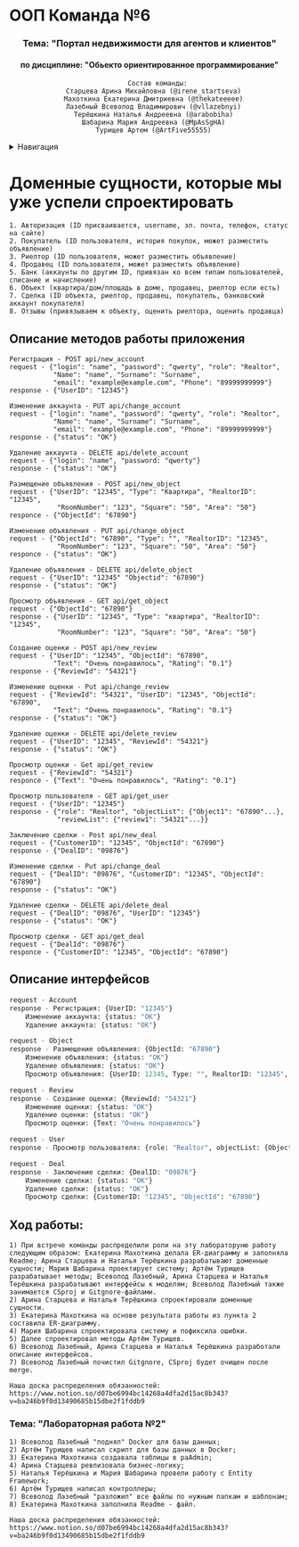 #  ООП Команда №6
<a name="Вернуться в начало"></a>

<div align="center">

  <h3>Тема: "Портал недвижимости для агентов и клиентов"</h3>
  <h4>по дисциплине: "Обьекто ориентированное программирование"</h4>

<div align="center">
	
```
    Состав команды:
  Старцева Арина Михайловна (@irene_startseva)
  Махоткина Екатерина Дмитриевна (@thekateeeee)
  Лазебный Всеволод Владимирович (@vllazebnyi)
  Терёшкина Наталья Андреевна (@arabobiha)
  Шабарина Мария Андреевна (@MpAsSgHA)
  Турищев Артем (@ArtFive55555)
```

<div align="center">
  
<div align="left">


<details>
  <summary> Навигация </summary>
  <ol>
    <li>
      <a href="#Доменные сущности которые мы уже успели спроектировать">Доменные сущности которые мы уже успели спроектировать</a>
      <ul>
        <li><a href="#Описание методов работы приложения">Описание методов работы приложения</a></li>
        <li><a href="#Описание интерфейсов">Описание интерфейсов</a></li>
        <li><a href="#Ход работы:">Ход работы</a></li>
      </ul>
    </li>
  </ol>
</details>


<a name="Доменные сущности которые мы уже успели спроектировать"></a>
# Доменные сущности, которые мы уже успели спроектировать
```
1. Авторизация (ID присваивается, username, эл. почта, телефон, статус на сайте)
2. Покупатель (ID пользователя, история покупок, может разместить объявление)
3. Риелтор (ID пользователя, может разместить объявление)
4. Продавец (ID пользователя, может разместить объявление)
5. Банк (аккаунты по другим ID, привязан ко всем типам пользователей, списание и начисление)
6. Объект (квартира/дом/площадь в доме, продавец, риелтор если есть)
7. Сделка (ID объекта, риелтор, продавец, покупатель, банковский аккаунт покупателя)
8. Отзывы (привязываем к объекту, оценить риелтора, оценить продавца)
```

<a name="Описание методов работы приложения"></a>
## Описание методов работы приложения

```
Регистрация - POST api/new_account
request - {"login": "name", "password": "qwerty", "role": "Realtor",
           "Name": "name", "Surname": "Surname", 
           "email": "example@example.com", "Phone": "89999999999"}
response - {"UserID": "12345"}

Изменение аккаунта - PUT api/change_account
request - {"login": "name", "password": "qwerty", "role": "Realtor",
           "Name": "name", "Surname": "Surname", 
           "email": "example@example.com", "Phone": "89999999999"}
response - {"status": "OK"}

Удаление аккаунта - DELETE api/delete_account
request - {"login": "name", "password: "qwerty"}
response - {"status": "OK"}

Размещение объявления - POST api/new_object
request - {"UserID": "12345", "Type": "Квартира", "RealtorID": "12345",
            "RoomNumber": "123", "Square": "50", "Area": "50"}
responce - {"ObjectId": "67890"}

Изменение объявления - PUT api/change_object
request - {"ObjectId": "67890", "Type": "", "RealtorID": "12345",
            "RoomNumber": "123", "Square": "50", "Area": "50"}
responce - {"status": "OK"}

Удаление объявления - DELETE api/delete_object
request - {"UserID": "12345" "Objectid": "67890"}
response - {"status": "OK"}

Просмотр объявления - GET api/get_object
request - {"ObjectId": "67890"}
response - {"UserID": "12345", "Type": "квартира", "RealtorID": "12345",
            "RoomNumber": "123", "Square": "50", "Area": "50"}

Создание оценки - POST api/new_review
request - {"UserID": "12345", "ObjectId": "67890",
           "Text": "Очень понравилось", "Rating": "0.1"}
response - {"ReviewId": "54321"}

Изменение оценки - Put api/change_review
request - {"ReviewId": "54321", "UserID": "12345", "ObjectId": "67890",
           "Text": "Очень понравилось", "Rating": "0.1"}
response - {"status": "OK"}

Удаление оценки - DELETE api/delete_review
request - {"UserID": "12345", "ReviewId": "54321"}
response - {"status": "OK"}

Просмотр оценки - Get api/get_review
request - {"ReviewId": "54321"}
responce - {"Text": "Очень понравилось", "Rating": "0.1"}

Просмотр пользователя - GET api/get_user
request - {"UserID": "12345"}
response - {"role": "Realtor", "objectList": {"Object1": "67890"...},
            "reviewList": {"review1": "54321"...}}

Заключение сделки - Post api/new_deal
request - {"CustomerID": "12345", "ObjectId": "67890"}
response - {"DealID": "09876"}

Изменение сделки - Put api/change_deal
request - {"DealID": "09876", "CustomerID": "12345", "ObjectId": "67890"}
response - {"status": "OK"}

Удаление сделки - DELETE api/delete_deal
request - {"DealID": "09876", "UserID": "12345"}
response - {"status": "OK"}

Просмотр сделки - GET api/get_deal
request - {"DealId": "09876"}
responce - {"CustomerID": "12345", "ObjectId": "67890"}
```

<a name="Описание интерфейсов"></a>
## Описание интерфейсов

```Python
request - Account
response - Регистрация: {UserID: "12345"}
	Изменение аккаунта: {status: "OK"}
	Удаление аккаунта: {status: "OK"}

request - Object
response - Размещение объявления: {ObjectId: "67890"}
	Изменение объявления: {status: "OK"}
	Удаление объявления: {status: "OK"}
	Просмотр объявления: {UserID: 12345, Type: "", RealtorID: "12345", RoomNumber: "123", Square: "50", "Area": "50"}

request - Review
response - Создание оценки: {ReviewId: "54321"}
	Изменение оценки: {status: "OK"}
	Удаление оценки: {status: "OK"}
	Просмотр оценки: {Text: "Очень понравилось"}

request - User
response - Просмотр пользователя: {role: "Realtor", objectList: {Object1: "67890"...}, reviewList: {review1: "54321"...}}

request - Deal
response - Заключение сделки: {DealID: "09876"}
	Изменение сделки: {status: "OK"}
	Удаление сделки: {status: "OK"}
	Просмотр сделки: {CustomerID: "12345", "ObjectId": "67890"}
```

<a name="Ход работы:"></a>
## Ход работы: 

```
1) При встрече команды распределили роли на эту лабораторуню работу следующим образом: Екатерина Махоткина делала ER-диаграмму и заполняла Readme; Арина Старцева и Наталья Терёшкина разрабатывают доменные сущности; Мария Шабарина проектирует систему; Артём Турищев разрабатывает методы; Всеволод Лазебный, Арина Старцева и Наталья Терёшкина разрабатывают интерфейсы к моделям; Всеволод Лазебный также занимается CSproj и Gitgnore-файлами.
2) Арина Старцева и Наталья Терёшкина спроектировали доменные сущности.
3) Екатерина Махоткина на основе результата работы из пункта 2 составила ER-диаграмму.
4) Мария Шабарина спроектировала систему и пофиксила ошибки.
5) Далее спроектировал методы Артём Турищев.
6) Всеволод Лазебный, Арина Старцева и Наталья Терёшкина разработали описание интерфейсов.
7) Всеволод Лазебный почистил Gitgnore, CSproj будет очищен после merge. 

Наша доска распределения обязанностей: https://www.notion.so/d07be6994bc14268a4dfa2d15ac8b343?v=ba246b9f0d13490685b15dbe2f1fddb9

```



<h3>Тема: "Лабораторная работа №2"</h3>
<a name="Ход работы:"></a>

```
1) Всеволод Лазебный "поднял" Docker для базы данных;
2) Артём Турищев написал скрипт для базы данных в Docker;
3) Екатерина Махоткина создавала таблицы в paAdmin;
4) Арина Старцева ревлизовала бизнес-логику;
5) Наталья Терёшкина и Мария Шабарина провели работу с Entity Framework;
6) Артём Турищев написал контроллеры;
7) Всеволод Лазебный "разложил" все файлы по нужным папкам и шаблонам;
8) Екатерина Махоткина заполнила Readme - файл.

Наша доска распределения обязанностей: https://www.notion.so/d07be6994bc14268a4dfa2d15ac8b343?v=ba246b9f0d13490685b15dbe2f1fddb9
```
